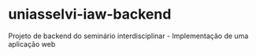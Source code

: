 # uniasselvi-iaw-backend
Projeto de backend do seminário interdisciplinar - Implementação de uma aplicação web
